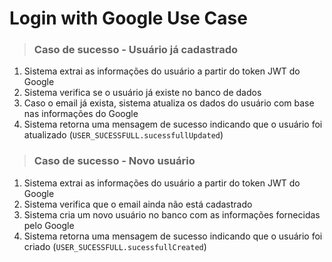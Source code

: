 # Login with Google Use Case

> ### Caso de sucesso - Usuário já cadastrado

1. Sistema extrai as informações do usuário a partir do token JWT do Google
2. Sistema verifica se o usuário já existe no banco de dados
3. Caso o email já exista, sistema atualiza os dados do usuário com base nas informações do Google
4. Sistema retorna uma mensagem de sucesso indicando que o usuário foi atualizado (`USER_SUCESSFULL.sucessfullUpdated`)

> ### Caso de sucesso - Novo usuário

1. Sistema extrai as informações do usuário a partir do token JWT do Google
2. Sistema verifica que o email ainda não está cadastrado
3. Sistema cria um novo usuário no banco com as informações fornecidas pelo Google
4. Sistema retorna uma mensagem de sucesso indicando que o usuário foi criado (`USER_SUCESSFULL.sucessfullCreated`)
